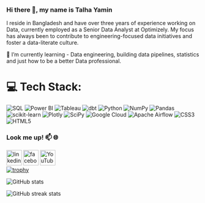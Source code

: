 ### Hi there 👋, my name is Talha Yamin
I reside in Bangladesh and have over three years of experience working on Data, currently employed as a Senior Data Analyst at Optimizely. My focus has always been to contribute to engineering-focused data initiatives and foster a data-literate culture.

🌱 I’m currently learning -  Data engineering, building data pipelines, statistics and just how to be a better Data professional.

# 💻 Tech Stack:

![SQL](https://img.shields.io/badge/SQL-Expert-blue?logo=sqlite&logoColor=white&style=for-the-badge) ![Power BI](https://img.shields.io/badge/Power%20BI-Expert-F2C811?logo=power-bi&logoColor=white&style=for-the-badge)
![Tableau](https://img.shields.io/badge/Tableau-Expert-E97627?logo=tableau&logoColor=white&style=for-the-badge) ![dbt](https://img.shields.io/badge/dbt-blue?logo=dbt&style=for-the-badge)
![Python](https://img.shields.io/badge/python-3670A0?style=for-the-badge&logo=python&logoColor=ffdd54) ![NumPy](https://img.shields.io/badge/numpy-%23013243.svg?style=for-the-badge&logo=numpy&logoColor=white) ![Pandas](https://img.shields.io/badge/pandas-%23150458.svg?style=for-the-badge&logo=pandas&logoColor=white) ![scikit-learn](https://img.shields.io/badge/scikit--learn-%23F7931E.svg?style=for-the-badge&logo=scikit-learn&logoColor=white) ![Plotly](https://img.shields.io/badge/Plotly-%233F4F75.svg?style=for-the-badge&logo=plotly&logoColor=white) ![SciPy](https://img.shields.io/badge/SciPy-%230C55A5.svg?style=for-the-badge&logo=scipy&logoColor=%white) ![Google Cloud](https://img.shields.io/badge/Google%20Cloud-%234285F4.svg?style=for-the-badge&logo=google-cloud&logoColor=white) ![Apache Airflow](https://img.shields.io/badge/Apache%20Airflow-017CEE?style=for-the-badge&logo=Apache%20Airflow&logoColor=white) ![CSS3](https://img.shields.io/badge/css3-%231572B6.svg?style=for-the-badge&logo=css3&logoColor=white) ![HTML5](https://img.shields.io/badge/html5-%23E34F26.svg?style=for-the-badge&logo=html5&logoColor=white)

### Look me up! 📫 🌐

[<img src='https://cdn.jsdelivr.net/npm/simple-icons@3.0.1/icons/linkedin.svg' alt='linkedin' height='40'>](https://www.linkedin.com/in/https://www.linkedin.com/in/talha-yamin/)  [<img src='https://cdn.jsdelivr.net/npm/simple-icons@3.0.1/icons/facebook.svg' alt='facebook' height='40'>](https://www.facebook.com/https://www.facebook.com/Wolfsbane169/)  [<img src='https://cdn.jsdelivr.net/npm/simple-icons@3.0.1/icons/youtube.svg' alt='YouTube' height='40'>](https://www.youtube.com/channel/https://www.youtube.com/@talhayamin9311)  
[![trophy](https://github-profile-trophy.vercel.app/?username=TalhaYamin364)](https://github.com/ryo-ma/github-profile-trophy)

![GitHub stats](https://github-readme-stats.vercel.app/api?username=TalhaYamin364&show_icons=true)  

![GitHub streak stats](https://streak-stats.demolab.com/?user=TalhaYamin364)  

